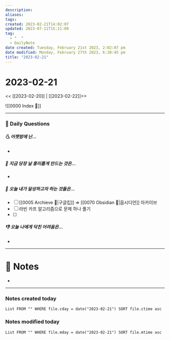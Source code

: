 ```yaml
---
description:
aliases: 
tags: 
created: 2023-02-21T14:02:07
updated: 2023-07-11T15:21:09
tag:
  - "  "
  - DailyNote
date created: Tuesday, February 21st 2023, 2:02:07 pm
date modified: Monday, February 27th 2023, 6:20:45 pm
title: "2023-02-21"
---
```


# 2023-02-21

<< [[2023-02-20]] | [[2023-02-22]]>>

![[0000 Index 🔗]]

---
### 📅 Daily Questions

##### 🌜 어젯밤에 난...

- 

##### 🙌 지금 당장 날 흥미롭게 만드는 것은...

- 

##### 🚀 오늘 내가 달성하고자 하는 것들은...

- [ ] [[0005 Archieve 💾|구글킵]] => [[0070 Obsidian 💎|옵시디언]] 아카이브
- [ ] 라빈 카프 알고리즘으로 문제 하나 풀기
- [ ] 

##### 👎 오늘 나에게 닥친 어려움은...

- 

---

# 📝 Notes

- 

---

### Notes created today

```dataview
List FROM "" WHERE file.cday = date("2023-02-21") SORT file.ctime asc
```

### Notes modified today

```dataview
List FROM "" WHERE file.mday = date("2023-02-21") SORT file.mtime asc
```
